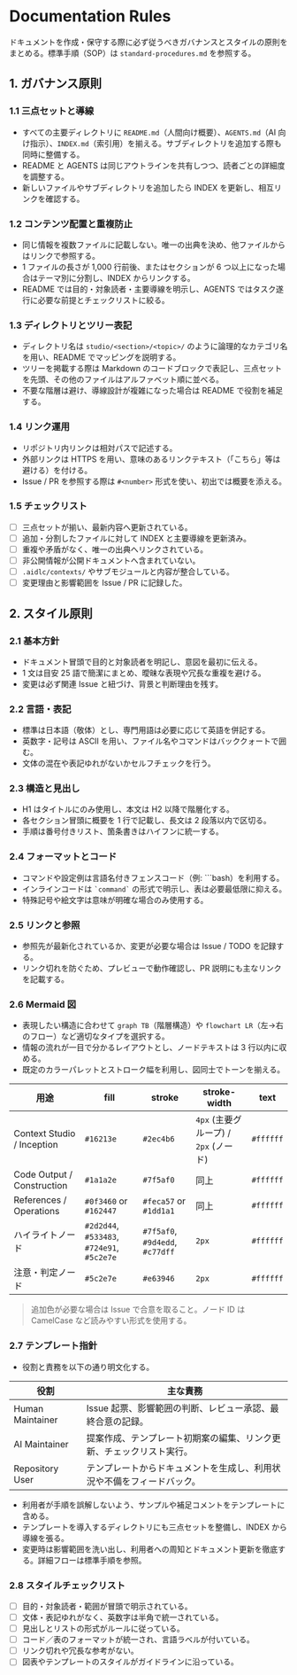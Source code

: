 # Documentation Rules

ドキュメントを作成・保守する際に必ず従うべきガバナンスとスタイルの原則をまとめる。標準手順（SOP）は `standard-procedures.md` を参照する。

## 1. ガバナンス原則

### 1.1 三点セットと導線
- すべての主要ディレクトリに `README.md`（人間向け概要）、`AGENTS.md`（AI 向け指示）、`INDEX.md`（索引用）を揃える。サブディレクトリを追加する際も同時に整備する。
- README と AGENTS は同じアウトラインを共有しつつ、読者ごとの詳細度を調整する。
- 新しいファイルやサブディレクトリを追加したら INDEX を更新し、相互リンクを確認する。

### 1.2 コンテンツ配置と重複防止
- 同じ情報を複数ファイルに記載しない。唯一の出典を決め、他ファイルからはリンクで参照する。
- 1 ファイルの長さが 1,000 行前後、またはセクションが 6 つ以上になった場合はテーマ別に分割し、INDEX からリンクする。
- README では目的・対象読者・主要導線を明示し、AGENTS ではタスク遂行に必要な前提とチェックリストに絞る。

### 1.3 ディレクトリとツリー表記
- ディレクトリ名は `studio/<section>/<topic>/` のように論理的なカテゴリ名を用い、README でマッピングを説明する。
- ツリーを掲載する際は Markdown のコードブロックで表記し、三点セットを先頭、その他のファイルはアルファベット順に並べる。
- 不要な階層は避け、導線設計が複雑になった場合は README で役割を補足する。

### 1.4 リンク運用
- リポジトリ内リンクは相対パスで記述する。
- 外部リンクは HTTPS を用い、意味のあるリンクテキスト（「こちら」等は避ける）を付ける。
- Issue / PR を参照する際は `#<number>` 形式を使い、初出では概要を添える。

### 1.5 チェックリスト
- [ ] 三点セットが揃い、最新内容へ更新されている。  
- [ ] 追加・分割したファイルに対して INDEX と主要導線を更新済み。  
- [ ] 重複や矛盾がなく、唯一の出典へリンクされている。  
- [ ] 非公開情報が公開ドキュメントへ含まれていない。  
- [ ] `.aidlc/contexts/` やサブモジュールと内容が整合している。  
- [ ] 変更理由と影響範囲を Issue / PR に記録した。  

## 2. スタイル原則

### 2.1 基本方針
- ドキュメント冒頭で目的と対象読者を明記し、意図を最初に伝える。
- 1 文は目安 25 語で簡潔にまとめ、曖昧な表現や冗長な重複を避ける。
- 変更は必ず関連 Issue と紐づけ、背景と判断理由を残す。

### 2.2 言語・表記
- 標準は日本語（敬体）とし、専門用語は必要に応じて英語を併記する。
- 英数字・記号は ASCII を用い、ファイル名やコマンドはバッククォートで囲む。
- 文体の混在や表記ゆれがないかセルフチェックを行う。

### 2.3 構造と見出し
- H1 はタイトルにのみ使用し、本文は H2 以降で階層化する。
- 各セクション冒頭に概要を 1 行で記載し、長文は 2 段落以内で区切る。
- 手順は番号付きリスト、箇条書きはハイフンに統一する。

### 2.4 フォーマットとコード
- コマンドや設定例は言語名付きフェンスコード（例: ```bash）を利用する。
- インラインコードは `` `command` `` の形式で明示し、表は必要最低限に抑える。
- 特殊記号や絵文字は意味が明確な場合のみ使用する。

### 2.5 リンクと参照
- 参照先が最新化されているか、変更が必要な場合は Issue / TODO を記録する。
- リンク切れを防ぐため、プレビューで動作確認し、PR 説明にも主なリンクを記載する。

### 2.6 Mermaid 図
- 表現したい構造に合わせて `graph TB`（階層構造）や `flowchart LR`（左→右のフロー）など適切なタイプを選択する。
- 情報の流れが一目で分かるレイアウトとし、ノードテキストは 3 行以内に収める。
- 既定のカラーパレットとストローク幅を利用し、図同士でトーンを揃える。

| 用途 | fill | stroke | stroke-width | text |
|------|------|--------|--------------|------|
| Context Studio / Inception | `#16213e` | `#2ec4b6` | `4px` (主要グループ) / `2px` (ノード) | `#ffffff` |
| Code Output / Construction | `#1a1a2e` | `#7f5af0` | 同上 | `#ffffff` |
| References / Operations | `#0f3460` or `#162447` | `#feca57` or `#1dd1a1` | 同上 | `#ffffff` |
| ハイライトノード | `#2d2d44`, `#533483`, `#724e91`, `#5c2e7e` | `#7f5af0`, `#9d4edd`, `#c77dff` | `2px` | `#ffffff` |
| 注意・判定ノード | `#5c2e7e` | `#e63946` | `2px` | `#ffffff` |

> 追加色が必要な場合は Issue で合意を取ること。ノード ID は CamelCase など読みやすい形式を使用する。

### 2.7 テンプレート指針
- 役割と責務を以下の通り明文化する。

| 役割 | 主な責務 |
|------|----------|
| Human Maintainer | Issue 起票、影響範囲の判断、レビュー承認、最終合意の記録。 |
| AI Maintainer | 提案作成、テンプレート初期案の編集、リンク更新、チェックリスト実行。 |
| Repository User | テンプレートからドキュメントを生成し、利用状況や不備をフィードバック。 |

- 利用者が手順を誤解しないよう、サンプルや補足コメントをテンプレートに含める。
- テンプレートを導入するディレクトリにも三点セットを整備し、INDEX から導線を張る。
- 変更時は影響範囲を洗い出し、利用者への周知とドキュメント更新を徹底する。詳細フローは標準手順を参照。

### 2.8 スタイルチェックリスト
- [ ] 目的・対象読者・範囲が冒頭で明示されている。  
- [ ] 文体・表記ゆれがなく、英数字は半角で統一されている。  
- [ ] 見出しとリストの形式がルールに従っている。  
- [ ] コード／表のフォーマットが統一され、言語ラベルが付いている。  
- [ ] リンク切れや冗長な参考がない。  
- [ ] 図表やテンプレートのスタイルがガイドラインに沿っている。  
